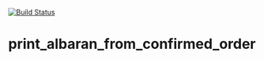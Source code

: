 [![Build Status](/home/dev_v13/dev_V13/local/gitImages/master_failed.svg)](http://runbot.odoo.com/runbot)

# print_albaran_from_confirmed_order
